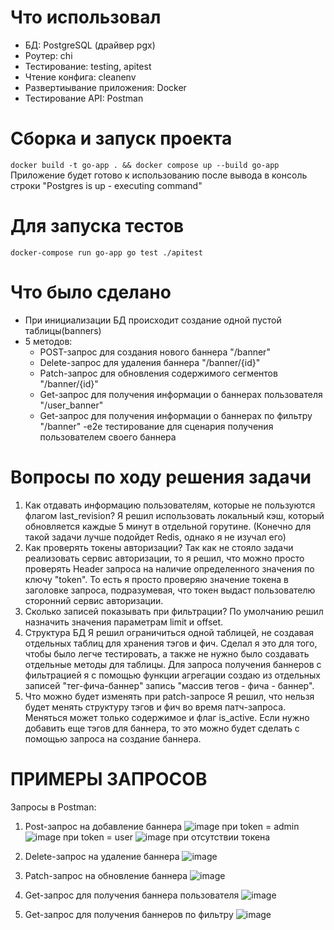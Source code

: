 # Что использовал
- БД: PostgreSQL (драйвер pgx)
- Роутер: chi
- Тестирование: testing, apitest
- Чтение конфига: cleanenv
- Развертиывание приложения: Docker
- Тестирование API: Postman
# Сборка и запуск проекта  
`docker build -t go-app . && docker compose up --build go-app`
Приложение будет готово к использованию после вывода в консоль строки "Postgres is up - executing command"
# Для запуска тестов  
 `docker-compose run go-app go test ./apitest`
# Что было сделано
- При инициализации БД происходит создание одной пустой таблицы(banners)
- 5 методов:
   - POST-запрос для создания нового баннера "/banner"
   - Delete-запрос для удаления баннера "/banner/{id}"
   - Patch-запрос для обновления содержимого сегментов "/banner/{id}"
   - Get-запрос для получения информации о баннерах пользователя "/user_banner" 
   - Get-запрос для получения информации о баннерах по фильтру "/banner"
  -e2e тестирование для сценария получения пользователем своего баннера
# Вопросы по ходу решения задачи
1. Как отдавать информацию пользователям, которые не пользуются флагом last_revision?
   Я решил использовать локальный кэш, который обновляется каждые 5 минут в отдельной горутине. (Конечно для такой задачи лучше подойдет Redis, однако я не изучал его)
2. Как проверять токены авторизации?
   Так как не стояло задачи реализовать сервис авторизации, то я решил, что можно просто проверять Header запроса на наличие определенного значения по ключу "token". То есть я просто проверяю значение токена в заголовке запроса, подразумевая, что токен выдаст пользователю сторонний сервис авторизации.
3. Сколько записей показывать при фильтрации?
   По умолчанию решил назначить значения параметрам limit и offset.
4. Структура БД
   Я решил ограничиться одной таблицей, не создавая отдельных таблиц для хранения тэгов и фич. Сделал я это для того, чтобы было легче тестировать, а также не нужно было создавать отдельные методы для таблицы. Для запроса получения баннеров с фильтрацией я с помощью функции агрегации создаю из отдельных записей "тег-фича-баннер" запись "массив тегов - фича - баннер".
5. Что можно будет изменять при patch-запросе
   Я решил, что нельзя будет менять структуру тэгов и фич во время патч-запроса. Меняться может только содержимое и флаг is_active. Если нужно добавить еще тэгов для баннера, то это можно будет сделать с помощью запроса на создание баннера.
# ПРИМЕРЫ ЗАПРОСОВ
Запросы в Postman:
1. Post-запрос на добавление баннера
 ![image](https://github.com/AleksNesterzz/avito_backend_2024/assets/109950730/b004e48f-52ee-4ffa-934c-353474499a76)
при token = admin
![image](https://github.com/AleksNesterzz/avito_backend_2024/assets/109950730/95edb055-ac86-4d1a-bb31-982a45494af4)
при token = user
![image](https://github.com/AleksNesterzz/avito_backend_2024/assets/109950730/4e58cfc3-3c88-4954-96b1-cdab348f45d1)
при отсутствии токена
2. Delete-запрос на удаление баннера
   ![image](https://github.com/AleksNesterzz/avito_backend_2024/assets/109950730/0cdc46a9-c510-45c7-89fa-dc0650b769d1)

3. Patch-запрос на обновление баннера
     ![image](https://github.com/AleksNesterzz/avito_backend_2024/assets/109950730/c23bbdb6-3089-4777-8b64-ec3977da6d72)

4. Get-запрос для получения баннера пользователя
   ![image](https://github.com/AleksNesterzz/avito_backend_2024/assets/109950730/65dd2de3-29f6-44c3-af63-37c393dd685a)

5. Get-запрос для получения баннеров по фильтру
   ![image](https://github.com/AleksNesterzz/avito_backend_2024/assets/109950730/fae5b8b3-37a9-4c36-aa7f-a123c1049665)
 


   
   

   

